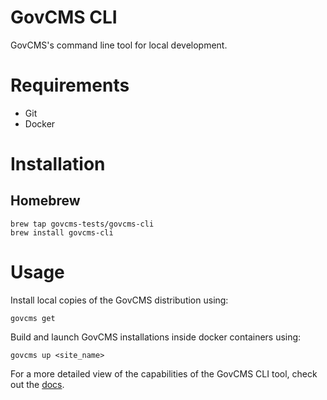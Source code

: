 # GovCMS CLI
GovCMS's command line tool for local development.

# Requirements

- Git
- Docker

# Installation

## Homebrew

```shell
brew tap govcms-tests/govcms-cli
brew install govcms-cli
```

# Usage

Install local copies of the GovCMS distribution using:

```shell
govcms get
```

Build and launch GovCMS installations inside docker containers using:
```shell
govcms up <site_name>
```

For a more detailed view of the capabilities of the GovCMS CLI tool, check out the [docs](docs).
